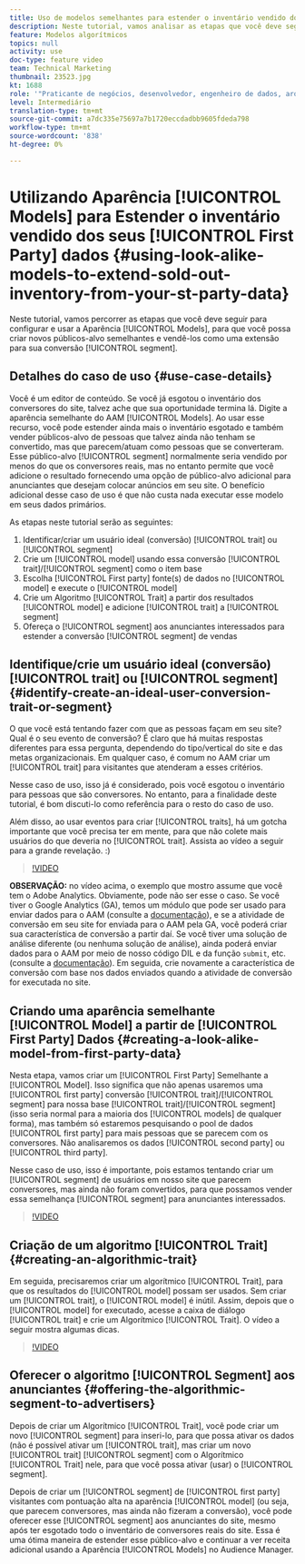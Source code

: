 ```yaml
---
title: Uso de modelos semelhantes para estender o inventário vendido dos dados primários
description: Neste tutorial, vamos analisar as etapas que você deve seguir para configurar e usar Modelos semelhantes, para que você possa criar novos públicos semelhantes e vendê-los como uma extensão para seu segmento de conversão.
feature: Modelos algorítmicos
topics: null
activity: use
doc-type: feature video
team: Technical Marketing
thumbnail: 23523.jpg
kt: 1688
role: '"Praticante de negócios, desenvolvedor, engenheiro de dados, arquiteto, arquiteto de dados, administrador, líder"'
level: Intermediário
translation-type: tm+mt
source-git-commit: a7dc335e75697a7b1720eccdadbb9605fdeda798
workflow-type: tm+mt
source-wordcount: '838'
ht-degree: 0%

---
```



# Utilizando Aparência [!UICONTROL Models] para Estender o inventário vendido dos seus [!UICONTROL First Party] dados {#using-look-alike-models-to-extend-sold-out-inventory-from-your-st-party-data}

Neste tutorial, vamos percorrer as etapas que você deve seguir para configurar e usar a Aparência [!UICONTROL Models], para que você possa criar novos públicos-alvo semelhantes e vendê-los como uma extensão para sua conversão [!UICONTROL segment].

## Detalhes do caso de uso {#use-case-details}

Você é um editor de conteúdo. Se você já esgotou o inventário dos conversores do site, talvez ache que sua oportunidade termina lá. Digite a aparência semelhante do AAM [!UICONTROL Models]. Ao usar esse recurso, você pode estender ainda mais o inventário esgotado e também vender públicos-alvo de pessoas que talvez ainda não tenham se convertido, mas que parecem/atuam como pessoas que se converteram. Esse público-alvo [!UICONTROL segment] normalmente seria vendido por menos do que os conversores reais, mas no entanto permite que você adicione o resultado fornecendo uma opção de público-alvo adicional para anunciantes que desejam colocar anúncios em seu site. O benefício adicional desse caso de uso é que não custa nada executar esse modelo em seus dados primários.

As etapas neste tutorial serão as seguintes:

1. Identificar/criar um usuário ideal (conversão) [!UICONTROL trait] ou [!UICONTROL segment]
1. Crie um [!UICONTROL model] usando essa conversão [!UICONTROL trait]/[!UICONTROL segment] como o item base
1. Escolha [!UICONTROL First party] fonte(s) de dados no [!UICONTROL model] e execute o [!UICONTROL model]
1. Crie um Algoritmo [!UICONTROL Trait] a partir dos resultados [!UICONTROL model] e adicione [!UICONTROL trait] a [!UICONTROL segment]
1. Ofereça o [!UICONTROL segment] aos anunciantes interessados para estender a conversão [!UICONTROL segment] de vendas

## Identifique/crie um usuário ideal (conversão) [!UICONTROL trait] ou [!UICONTROL segment] {#identify-create-an-ideal-user-conversion-trait-or-segment}

O que você está tentando fazer com que as pessoas façam em seu site? Qual é o seu evento de conversão? É claro que há muitas respostas diferentes para essa pergunta, dependendo do tipo/vertical do site e das metas organizacionais. Em qualquer caso, é comum no AAM criar um [!UICONTROL trait] para visitantes que atenderam a esses critérios.

Nesse caso de uso, isso já é considerado, pois você esgotou o inventário para pessoas que são conversores. No entanto, para a finalidade deste tutorial, é bom discuti-lo como referência para o resto do caso de uso.

Além disso, ao usar eventos para criar [!UICONTROL traits], há um gotcha importante que você precisa ter em mente, para que não colete mais usuários do que deveria no [!UICONTROL trait]. Assista ao vídeo a seguir para a grande revelação. :)

>[!VIDEO](https://video.tv.adobe.com/v/23431/?quality=12)

**OBSERVAÇÃO:** no vídeo acima, o exemplo que mostro assume que você tem o Adobe Analytics. Obviamente, pode não ser esse o caso. Se você tiver o Google Analytics (GA), temos um módulo que pode ser usado para enviar dados para o AAM (consulte a [documentação](https://marketing.adobe.com/resources/help/en_US/aam/dil-google-universal-analytics.html)), e se a atividade de conversão em seu site for enviada para o AAM pela GA, você poderá criar sua característica de conversão a partir daí. Se você tiver uma solução de análise diferente (ou nenhuma solução de análise), ainda poderá enviar dados para o AAM por meio de nosso código DIL e da função `submit`, etc. (consulte a [documentação](https://marketing.adobe.com/resources/help/en_US/aam/c_dil.html)). Em seguida, crie novamente a característica de conversão com base nos dados enviados quando a atividade de conversão for executada no site.

## Criando uma aparência semelhante [!UICONTROL Model] a partir de [!UICONTROL First Party] Dados {#creating-a-look-alike-model-from-first-party-data}

Nesta etapa, vamos criar um [!UICONTROL First Party] Semelhante a [!UICONTROL Model]. Isso significa que não apenas usaremos uma [!UICONTROL first party] conversão [!UICONTROL trait]/[!UICONTROL segment] para nossa base [!UICONTROL trait]/[!UICONTROL segment] (isso seria normal para a maioria dos [!UICONTROL models] de qualquer forma), mas também só estaremos pesquisando o pool de dados [!UICONTROL first party] para mais pessoas que se parecem com os conversores. Não analisaremos os dados [!UICONTROL second party] ou [!UICONTROL third party].

Nesse caso de uso, isso é importante, pois estamos tentando criar um [!UICONTROL segment] de usuários em nosso site que parecem conversores, mas ainda não foram convertidos, para que possamos vender essa semelhança [!UICONTROL segment] para anunciantes interessados.

>[!VIDEO](https://video.tv.adobe.com/v/23504/?quality-12)

## Criação de um algoritmo [!UICONTROL Trait] {#creating-an-algorithmic-trait}

Em seguida, precisaremos criar um algorítmico [!UICONTROL Trait], para que os resultados do [!UICONTROL model] possam ser usados. Sem criar um [!UICONTROL trait], o [!UICONTROL model] é inútil. Assim, depois que o [!UICONTROL model] for executado, acesse a caixa de diálogo [!UICONTROL trait] e crie um Algorítmico [!UICONTROL Trait]. O vídeo a seguir mostra algumas dicas.

>[!VIDEO](https://video.tv.adobe.com/v/23523/?quality=12)

## Oferecer o algoritmo [!UICONTROL Segment] aos anunciantes {#offering-the-algorithmic-segment-to-advertisers}

Depois de criar um Algorítmico [!UICONTROL Trait], você pode criar um novo [!UICONTROL segment] para inseri-lo, para que possa ativar os dados (não é possível ativar um [!UICONTROL trait], mas criar um novo [!UICONTROL trait] [!UICONTROL segment] com o Algorítmico [!UICONTROL Trait] nele, para que você possa ativar (usar) o [!UICONTROL segment].

Depois de criar um [!UICONTROL segment] de [!UICONTROL first party] visitantes com pontuação alta na aparência [!UICONTROL model] (ou seja, que parecem conversores, mas ainda não fizeram a conversão), você pode oferecer esse [!UICONTROL segment] aos anunciantes do site, mesmo após ter esgotado todo o inventário de conversores reais do site. Essa é uma ótima maneira de estender esse público-alvo e continuar a ver receita adicional usando a Aparência [!UICONTROL Models] no Audience Manager.
